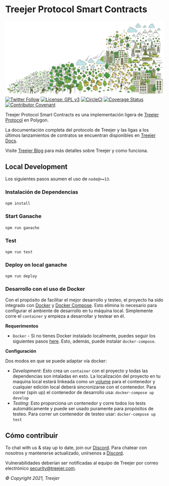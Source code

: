 # Treejer Protocol Smart Contracts

![Background Image](../assets/treejerStory.png)
[![Twitter Follow](https://img.shields.io/twitter/follow/TreejerTalks?label=Follow)](https://twitter.com/TreejerTalks)
[![License: GPL v3](https://img.shields.io/badge/License-GPLv3-blue.svg)](https://www.gnu.org/licenses/gpl-3.0)
[![CircleCI](https://circleci.com/gh/treejer/contract/tree/main.svg?style=shield)](https://app.circleci.com/pipelines/github/treejer/contract?branch=main&filter=all)
[![Coverage Status](https://coveralls.io/repos/github/treejer/contract/badge.svg?branch=main)](https://coveralls.io/github/treejer/contract?branch=main)
[![Contributor Covenant](https://img.shields.io/badge/Contributor%20Covenant-2.1-4baaaa.svg)](https://docs.treejer.com/project-charter#da-contributor-covenant-code-of-conduct)

Treejer Protocol Smart Contracts es una implementación ligera de [Treejer Protocol](treejer.com) en Polygon.


La documentación completa del protocolo de Treejer y las ligas a los últimos lanzamientos de contratos se encuentran disponibles en [Treejer Docs](https://docs.treejer.com/smart-contracts).

Visite [Treejer Blog](http://blog.treejer.com) para más detalles sobre Treejer y como funciona.


## Local Development

Los siguientes pasos asumen el uso de `node@>=13`.

### Instalación de Dependencias

`npm install`

### Start Ganache

`npm run ganache`

### Test

`npm run test`

### Deploy on local ganache

`npm run deploy`

### Desarrollo con el uso de Docker

Con el propósito de facilitar el mejor desarrollo y testeo, el proyecto ha sido integrado con [Docker](https://www.docker.com/) y [Docker Compose](https://docs.docker.com/compose/). Esto elimina lo necesario para configurar el ambiente de desarrollo en tu máquina local. Simplemente corre el `container` y empieza a desarrollar y testear en él.

**Requerimentos**
- `Docker` - Si no tienes Docker instalado localmente, puedes seguir los siguientes pasos [here](https://docs.docker.com/get-docker/). Esto, además, puede instalar `docker-compose`.

**Configuración**

Dos modos en que se puede adaptar vía docker:
- _Development_: Esto crea un `container` con el proyecto y todas las dependencias son intaladas en esto. La localización del proyecto en tu maquina local estará linkeada como un [volume](https://docs.docker.com/storage/volumes/) para el contenedor y cualquier edición local deberá sincronizarse con el contenedor. Para correr (spin up) el contenedor de desarrollo usa: `docker-compose up develop`
- _Testing_: Esto proporciona un contenedor y corre todos los tests automáticamente y puede ser usado puramente para propósitos de testeo. Para correr un contenedor de testeo usar: `docker-compose up test`

## Cómo contribuir

To chat with us & stay up to date, join our [Discord](https://discord.gg/8WuVd2ERC2).
Para chatear con nosotros y mantenerse actualizado, unírsenos a [Discord](https://discord.gg/8WuVd2ERC2).

Vulnerabilidades deberían ser notificadas al equipo de Treejer por correo electrónico security@treejer.com.

_© Copyright 2021, Treejer_